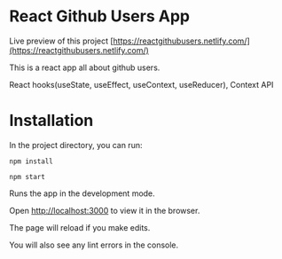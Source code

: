 # React Github Users App

Live preview of this project [https://reactgithubusers.netlify.com/](https://reactgithubusers.netlify.com/)

This is a react app all about github users.

React hooks(useState, useEffect, useContext, useReducer),
Context API

# Installation

In the project directory, you can run:

`npm install`

`npm start`

Runs the app in the development mode.

Open [http://localhost:3000](http://localhost:3000) to view it in the browser.

The page will reload if you make edits.

You will also see any lint errors in the console.
